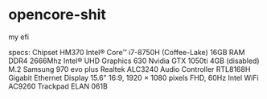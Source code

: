 # opencore-shit
my efi 

specs: 
Chipset HM370
Intel® Core™ i7-8750H (Coffee-Lake)
16GB RAM DDR4 2666Mhz
Intel® UHD Graphics 630
Nvidia GTX 1050ti 4GB (disabled)
M.2 Samsung 970 evo plus
Realtek ALC3240 Audio Controller
RTL8168H Gigabit Ethernet
Display 15.6" 16:9, 1920 × 1080 pixels FHD, 60Hz
Intel WiFi AC9260 
Trackpad ELAN 061B
